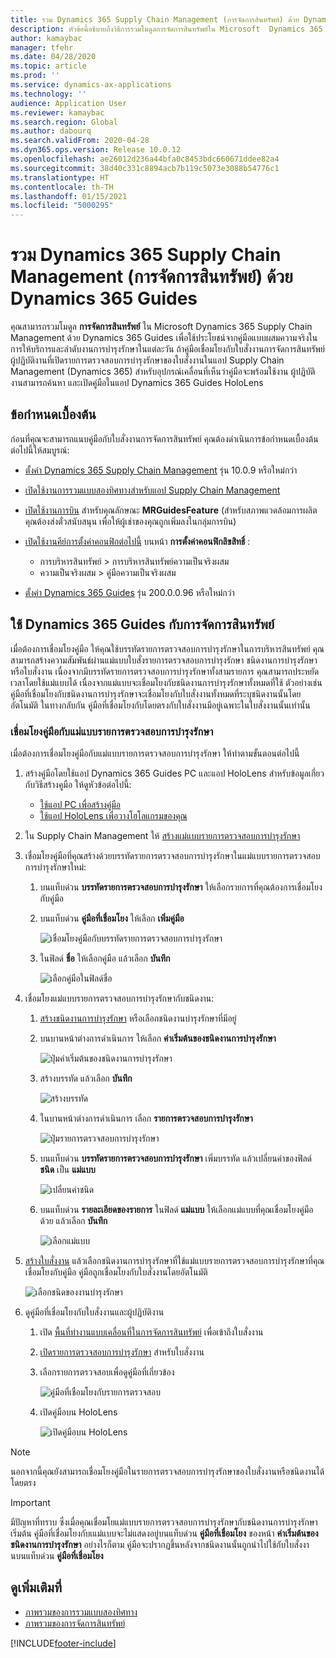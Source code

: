 ```yaml
---
title: รวม Dynamics 365 Supply Chain Management (การจัดการสินทรัพย์) ด้วย Dynamics 365 Guides
description: หัวข้อนี้อธิบายถึงวิธีการรวมโมดูลการจัดการสินทรัพย์ใน Microsoft  Dynamics 365 Supply Chain Management ด้วย Dynamics 365 Guides เพื่อใช้ประโยชน์จากคู่มือแบบผสมความจริงในการให้บริการและลำดับงานการบำรุงรักษาในแต่ละวัน
author: kamaybac
manager: tfehr
ms.date: 04/28/2020
ms.topic: article
ms.prod: ''
ms.service: dynamics-ax-applications
ms.technology: ''
audience: Application User
ms.reviewer: kamaybac
ms.search.region: Global
ms.author: dabourq
ms.search.validFrom: 2020-04-28
ms.dyn365.ops.version: Release 10.0.12
ms.openlocfilehash: ae26012d236a44bfa0c8453bdc660671ddee82a4
ms.sourcegitcommit: 38d40c331c8894acb7b119c5073e3088b54776c1
ms.translationtype: HT
ms.contentlocale: th-TH
ms.lasthandoff: 01/15/2021
ms.locfileid: "5000295"
---
```

# <a name="integrate-dynamics-365-supply-chain-management-asset-management-with-dynamics-365-guides"></a>รวม Dynamics 365 Supply Chain Management (การจัดการสินทรัพย์) ด้วย Dynamics 365 Guides

คุณสามารถรวมโมดูล **การจัดการสินทรัพย์** ใน Microsoft Dynamics 365 Supply Chain Management ด้วย Dynamics 365 Guides เพื่อใช้ประโยชน์จากคู่มือแบบผสมความจริงในการให้บริการและลำดับงานการบำรุงรักษาในแต่ละวัน ถ้าคู่มือเชื่อมโยงกับใบสั่งงานการจัดการสินทรัพย์ ผู้ปฏิบัติงานที่เปิดรายการตรวจสอบการบำรุงรักษาของใบสั่งงานในแอป Supply Chain Management (Dynamics 365) สำหรับอุปกรณ์เคลื่อนที่เห็นว่าคู่มือจะพร้อมใช้งาน ผู้ปฏิบัติงานสามารถค้นหา และเปิดคู่มือในแอป Dynamics 365 Guides HoloLens

## <a name="prerequisites"></a>ข้อกำหนดเบื้องต้น

ก่อนที่คุณจะสามารถแนบคู่มือกับใบสั่งงานการจัดการสินทรัพย์ คุณต้องดำเนินการข้อกำหนดเบื้องต้นต่อไปนี้ให้สมบูรณ์:

- [ตั้งค่า Dynamics 365 Supply Chain Management](../../fin-ops-core/fin-ops/index.md) รุ่น 10.0.9 หรือใหม่กว่า
- [เปิดใช้งานการรวมแบบสองทิศทางสำหรับแอป Supply Chain Management](../../fin-ops-core/dev-itpro/data-entities/dual-write/enable-dual-write.md)
- [เปิดใช้งานการบิน](../../fin-ops-core/dev-itpro/data-entities/data-entities-data-packages.md#features-flighted-in-data-management-and-enabling-flighted-features) สำหรับคุณลักษณะ  **MRGuidesFeature** (สำหรับสภาพแวดล้อมการผลิต คุณต้องส่งตั๋วสนับสนุน เพื่อให้ผู้เช่าของคุณถูกเพิ่มลงในกลุ่มการบิน)
- [เปิดใช้งานคีย์การตั้งค่าคอนฟิกต่อไปนี้](https://docs.microsoft.com/dynamicsax-2012/appuser-itpro/license-code-and-configuration-key-reference) บนหน้า **การตั้งค่าคอนฟิกลิขสิทธิ์** :

    - การบริหารสินทรัพย์ \> การบริหารสินทรัพย์ความเป็นจริงผสม
    - ความเป็นจริงผสม \> คู่มือความเป็นจริงผสม

- [ตั้งค่า Dynamics 365 Guides](https://docs.microsoft.com/dynamics365/mixed-reality/guides/setup#step-2-create-a-common-data-service-environment-and-install-the-dynamics-365-guides-solution) รุ่น 200.0.0.96 หรือใหม่กว่า

## <a name="use-dynamics-365-guides-with-asset-management"></a>ใช้ Dynamics 365 Guides กับการจัดการสินทรัพย์

เมื่อต้องการเชื่อมโยงคู่มือ ให้คุณใช้บรรทัดรายการตรวจสอบการบำรุงรักษาในการบริหารสินทรัพย์ คุณสามารถสร้างความสัมพันธ์ผ่านแม่แบบใบสั่งรายการตรวจสอบการบำรุงรักษา ชนิดงานการบำรุงรักษา หรือใบสั่งงาน เนื่องจากมีบรรทัดรายการตรวจสอบการบำรุงรักษาทั้งสามรายการ คุณสามารถประหยัดเวลาโดยใช้แม่แบบได้ เนื่องจากแม่แบบจะเชื่อมโยงกับชนิดงานการบำรุงรักษาทั้งหมดที่ใช้ ตัวอย่างเช่น คู่มือที่เชื่อมโยงกับชนิดงานการบำรุงรักษาจะเชื่อมโยงกับใบสั่งงานทั้งหมดที่ระบุชนิดงานนั้นโดยอัตโนมัติ ในทางกลับกัน คู่มือที่เชื่อมโยงกับโดยตรงกับใบสั่งงานมีอยู่เฉพาะในใบสั่งงานนั้นเท่านั้น

### <a name="associate-a-guide-with-a-maintenance-checklist-template"></a>เชื่อมโยงคู่มือกับแม่แบบรายการตรวจสอบการบำรุงรักษา

เมื่อต้องการเชื่อมโยงคู่มือกับแม่แบบรายการตรวจสอบการบำรุงรักษา ให้ทำตามขั้นตอนต่อไปนี้

1. สร้างคู่มือโดยใช้แอป Dynamics 365 Guides PC และแอป HoloLens สำหรับข้อมูลเกี่ยวกับวิธีสร้างคูมือ ให้ดูหัวข้อต่อไปนี้:

    - [ใช้แอป PC เพื่อสร้างคู่มือ](https://docs.microsoft.com/dynamics365/mixed-reality/guides/pc-app-overview)
    - [ใช้แอป HoloLens เพื่อวางโฮโลแกรมของคุณ](https://docs.microsoft.com/dynamics365/mixed-reality/guides/hololens-app-overview)

1. ใน Supply Chain Management ให้ [สร้างแม่แบบรายการตรวจสอบการบำรุงรักษา](setup-for-work-orders/job-groups-and-job-types-variants-trades-and-checklists.md#create-a-maintenance-checklist-template)
1. เชื่อมโยงคู่มือที่คุณสร้างด้วยบรรทัดรายการตรวจสอบการบำรุงรักษาในแม่แบบรายการตรวจสอบการบำรุงรักษาใหม่:

    1. บนแท็บด่วน **บรรทัดรายการตรวจสอบการบำรุงรักษา** ให้เลือกรายการที่คุณต้องการเชื่อมโยงกับคู่มือ
    1. บนแท็บด่วน **คู่มือที่เชื่อมโยง** ให้เลือก **เพิ่มคู่มือ**

        ![เชื่อมโยงคู่มือกับบรรทัดรายการตรวจสอบการบำรุงรักษา](media/am-guides-integration-add-guide.png "เชื่อมโยงคู่มือกับบรรทัดรายการตรวจสอบการบำรุงรักษา")

    1. ในฟิลด์ **ชื่อ** ให้เลือกคู่มือ แล้วเลือก **บันทึก**

        ![เลือกคู่มือในฟิลด์ชื่อ](media/am-guides-integration-select-guide.png "เลือกคู่มือในฟิลด์ชื่อ")

1. เชื่อมโยงแม่แบบรายการตรวจสอบการบำรุงรักษากับชนิดงาน:

    1. [สร้างชนิดงานการบำรุงรักษา](setup-for-work-orders/job-groups-and-job-types-variants-trades-and-checklists.md#create-a-maintenance-job-type) หรือเลือกชนิดงานบำรุงรักษาที่มีอยู่
    1. บนบานหน้าต่างการดำเนินการ ให้เลือก **ค่าเริ่มต้นของชนิดงานการบำรุงรักษา**

        ![ปุ่มค่าเริ่มต้นของชนิดงานการบำรุงรักษา](media/am-guides-integration-job-defaults.png "ปุ่มค่าเริ่มต้นของชนิดงานการบำรุงรักษา")

    1. สร้างบรรทัด แล้วเลือก **บันทึก**

        ![สร้างบรรทัด](media/am-guides-integration-add-line.png "สร้างบรรทัด")

    1. ในบานหน้าต่างการดำเนินการ เลือก **รายการตรวจสอบการบำรุงรักษา**

        ![ปุ่มรายการตรวจสอบการบำรุงรักษา](media/am-guides-integration-maintenance-checklist.png "ปุ่มรายการตรวจสอบการบำรุงรักษา")

    1. บนแท็บด่วน **บรรทัดรายการตรวจสอบการบำรุงรักษา** เพิ่มบรรทัด แล้วเปลี่ยนค่าของฟิลด์ **ชนิด** เป็น **แม่แบบ**

        ![เปลี่ยนค่าชนิด](media/am-guides-integration-checklist-lines.png "เปลี่ยนค่าชนิด")

    1. บนแท็บด่วน **รายละเอียดของรายการ** ในฟิลด์ **แม่แบบ** ให้เลือกแม่แบบที่คุณเชื่อมโยงคู่มือด้วย แล้วเลือก **บันทึก**

        ![เลือกแม่แบบ](media/am-guides-integration-checklist-line-details.png "เลือกแม่แบบ")

1. [สร้างใบสั่งงาน](work-orders/manually-created-workorders.md#create-work-order) แล้วเลือกชนิดงานการบำรุงรักษาที่ใช้แม่แบบรายการตรวจสอบการบำรุงรักษาที่คุณเชื่อมโยงกับคู่มือ คู่มือถูกเชื่อมโยงกับใบสั่งงานโดยอัตโนมัติ

    ![เลือกชนิดของงานบำรุงรักษา](media/am-guides-integration-create-work-order.png "เลือกชนิดของงานบำรุงรักษา")

1. ดูคู่มือที่เชื่อมโยงกับใบสั่งงานและผู้ปฏิบัติงาน

    1. เปิด [พื้นที่ทำงานแบบเคลื่อนที่ในการจัดการสินทรัพย์](asset-management-mobile-workspace.md) เพื่อเข้าถึงใบสั่งงาน
    1. [เปิดรายการตรวจสอบการบำรุงรักษา](asset-management-mobile-workspace.md#view-maintenance-checklist-on-a-work-order-job) สำหรับใบสั่งงาน
    1. เลือกรายการตรวจสอบเพื่อดูคู่มือที่เกี่ยวข้อง

        ![คู่มือที่เชื่อมโยงกับรายการตรวจสอบ](media/am-guides-integration-show-guide.png "คู่มือที่เชื่อมโยงกับรายการตรวจสอบ")

    1. เปิดคู่มือบน HoloLens

        ![เปิดคู่มือบน HoloLens](media/am-guides-integration-hololens-select.png "เปิดคู่มือบน HoloLens")

> [!NOTE]
> นอกจากนี้คุณยังสามารถเชื่อมโยงคู่มือในรายการตรวจสอบการบำรุงรักษาของใบสั่งงานหรือชนิดงานได้โดยตรง

> [!IMPORTANT]
> มีปัญหาที่ทราบ ซึ่งเมื่อคุณเชื่อมโยแม่แบบรายการตรวจสอบการบำรุงรักษากับชนิดงานการบำรุงรักษาเริ่มต้น คู่มือที่เชื่อมโยงกับเแม่แบบจะไม่แสดงอยู่บนแท็บด่วน **คู่มือที่เชื่อมโยง** ของหน้า **ค่าเริ่มต้นของชนิดงานการบำรุงรักษา** อย่างไรก็ตาม คู่มือจะปรากฏขึ้นหลังจากชนิดงานนั้นถูกนำไปใช้กับใบสั่งงานบนแท็บด่วน **คู่มือที่เชื่อมโยง**

## <a name="see-also"></a>ดูเพิ่มเติมที่

- [ภาพรวมของการรวมแบบสองทิศทาง](../../fin-ops-core/dev-itpro/data-entities/dual-write/dual-write-overview.md)
- [ภาพรวมของการจัดการสินทรัพย์](index.md)


[!INCLUDE[footer-include](../../includes/footer-banner.md)]